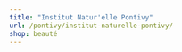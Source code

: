 ```yaml
---
title: "Institut Natur'elle Pontivy"
url: /pontivy/institut-naturelle-pontivy/
shop: beauté
---
```


